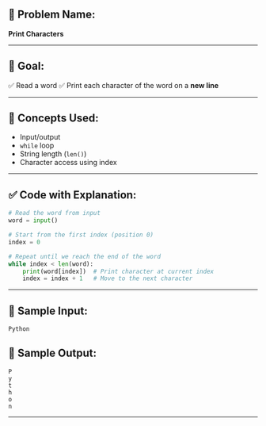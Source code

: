 ## 🧩 **Problem Name:**

**Print Characters**

---

## 🎯 **Goal:**

✅ Read a word
✅ Print each character of the word on a **new line**

---

## 🧠 **Concepts Used:**

- Input/output
- `while` loop
- String length (`len()`)
- Character access using index

---

## ✅ **Code with Explanation:**

```python
# Read the word from input
word = input()

# Start from the first index (position 0)
index = 0

# Repeat until we reach the end of the word
while index < len(word):
    print(word[index])  # Print character at current index
    index = index + 1   # Move to the next character
```

---

## 🧪 **Sample Input:**

```
Python
```

## 🧾 **Sample Output:**

```
P
y
t
h
o
n
```

---
